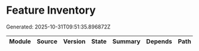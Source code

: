 # Feature Inventory
Generated: 2025-10-31T09:51:35.896872Z

| Module | Source | Version | State | Summary | Depends | Path |
|---|---|---|---|---|---|---|
